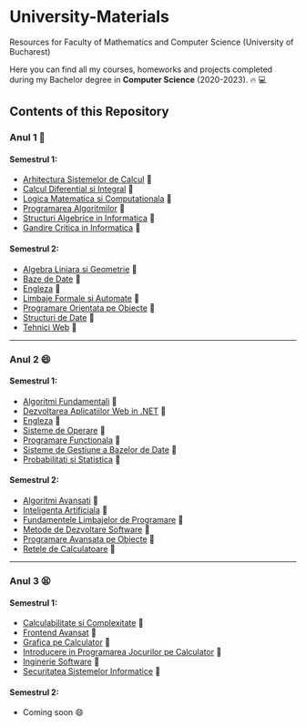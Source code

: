 # University-Materials
Resources for Faculty of Mathematics and Computer Science (University of Bucharest)

Here you can find all my courses, homeworks and projects completed during my Bachelor degree in **Computer Science** (2020-2023). :fire: 💻

## Contents of this Repository
### Anul 1 🤔
#### Semestrul 1:
- [Arhitectura Sistemelor de Calcul](https://github.com/crime-story/University-Materials/tree/main/Anul%201/Semestrul%201/ASC) 📌
- [Calcul Diferential si Integral](https://github.com/crime-story/University-Materials/tree/main/Anul%201/Semestrul%201/CDI) 📌
- [Logica Matematica si Computationala](https://github.com/crime-story/University-Materials/tree/main/Anul%201/Semestrul%201/LMC) 📌
- [Programarea Algoritmilor](https://github.com/crime-story/University-Materials/tree/main/Anul%201/Semestrul%201/PA) 📌
- [Structuri Algebrice in Informatica](https://github.com/crime-story/University-Materials/tree/main/Anul%201/Semestrul%201/SAI) 📌
- [Gandire Critica in Informatica](https://github.com/crime-story/University-Materials/tree/main/Anul%201/Semestrul%201/GCEA) 📌

#### Semestrul 2:
- [Algebra Liniara si Geometrie](https://github.com/crime-story/University-Materials/tree/main/Anul%201/Semestrul%202/Alg%20si%20Geometrie) 📌
- [Baze de Date](https://github.com/crime-story/University-Materials/tree/main/Anul%201/Semestrul%202/Baze%20de%20date) 📌
- [Engleza](https://github.com/crime-story/University-Materials/tree/main/Anul%201/Semestrul%202/Engleza) 📌
- [Limbaje Formale si Automate](https://github.com/crime-story/University-Materials/tree/main/Anul%201/Semestrul%202/LFA) 📌
- [Programare Orientata pe Obiecte](https://github.com/crime-story/University-Materials/tree/main/Anul%201/Semestrul%202/POO) 📌
- [Structuri de Date](https://github.com/crime-story/University-Materials/tree/main/Anul%201/Semestrul%202/Structuri%20de%20date) 📌
- [Tehnici Web](https://github.com/crime-story/University-Materials/tree/main/Anul%201/Semestrul%202/Tehnici%20web) 📌

---
### Anul 2 😄
#### Semestrul 1:
- [Algoritmi Fundamentali](https://github.com/crime-story/University-Materials/tree/main/Anul%202/Semestrul%201/AF) 📌
- [Dezvoltarea Aplicatiilor Web in .NET](https://github.com/crime-story/University-Materials/tree/main/Anul%202/Semestrul%201/ASP) 📌
- [Engleza](https://github.com/crime-story/University-Materials/tree/main/Anul%202/Semestrul%201/Engleza) 📌
- [Sisteme de Operare](https://github.com/crime-story/University-Materials/tree/main/Anul%202/Semestrul%201/OS) 📌
- [Programare Functionala](https://github.com/crime-story/University-Materials/tree/main/Anul%202/Semestrul%201/ProgFunc) 📌
- [Sisteme de Gestiune a Bazelor de Date](https://github.com/crime-story/University-Materials/tree/main/Anul%202/Semestrul%201/SGBD) 📌
- [Probabilitati si Statistica](https://github.com/crime-story/University-Materials/tree/main/Anul%202/Semestrul%201/Statistica) 📌

#### Semestrul 2:
- [Algoritmi Avansati](https://github.com/crime-story/University-Materials/tree/main/Anul%202/Semestrul%202/AA) 📌
- [Inteligenta Artificiala](https://github.com/crime-story/University-Materials/tree/main/Anul%202/Semestrul%202/AI) 📌
- [Fundamentele Limbajelor de Programare](https://github.com/crime-story/University-Materials/tree/main/Anul%202/Semestrul%202/FLP) 📌
- [Metode de Dezvoltare Software](https://github.com/crime-story/University-Materials/tree/main/Anul%202/Semestrul%202/MDS) 📌
- [Programare Avansata pe Obiecte](https://github.com/crime-story/University-Materials/tree/main/Anul%202/Semestrul%202/PAO) 📌
- [Retele de Calculatoare](https://github.com/crime-story/University-Materials/tree/main/Anul%202/Semestrul%202/Retele) 📌

---
### Anul 3 😫
#### Semestrul 1:
- [Calculabilitate si Complexitate](https://github.com/crime-story/University-Materials/tree/main/Anul%203/Semestrul%201/Calculabilitate%20si%20Complexitate) 📌
- [Frontend Avansat](https://github.com/crime-story/University-Materials/tree/main/Anul%203/Semestrul%201/Frontend%20Avansat) 📌
- [Grafica pe Calculator](https://github.com/crime-story/University-Materials/tree/main/Anul%203/Semestrul%201/Grafica) 📌
- [Introducere in Programarea  Jocurilor pe Calculator](https://github.com/crime-story/University-Materials/tree/main/Anul%203/Semestrul%201/Jocuri) 📌
- [Inginerie Software](https://github.com/crime-story/University-Materials/tree/main/Anul%203/Semestrul%201/Inginerie%20Software) 📌
- [Securitatea Sistemelor Informatice](https://github.com/crime-story/University-Materials/tree/main/Anul%203/Semestrul%201/Securitate) 📌

#### Semestrul 2:
- Coming soon 😄
